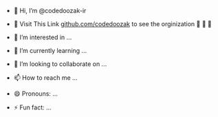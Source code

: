 - 👋 Hi, I’m @codedoozak-ir
- 👀  Visit This Link  [github.com/codedoozak](http://www.github.com/codedoozak) to see the orginization 👀 👀 👀 


- 👀 I’m interested in ...
- 🌱 I’m currently learning ...
- 💞️ I’m looking to collaborate on ...
- 📫 How to reach me ...
- 😄 Pronouns: ...
- ⚡ Fun fact: ...

<!---
codedoozak-ir/codedoozak-ir is a ✨ special ✨ repository because its `README.md` (this file) appears on your GitHub profile.
You can click the Preview link to take a look at your changes.
--->
